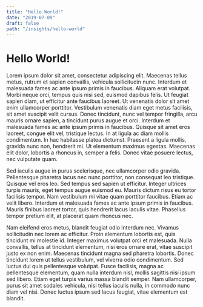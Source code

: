 ```yaml
---
title: "Hello World!"
date: "2019-07-09"
draft: false
path: "/insights/hello-world"
---
```

# Hello World!

Lorem ipsum dolor sit amet, consectetur adipiscing elit. Maecenas tellus metus, rutrum et sapien convallis, vehicula sollicitudin nunc. Interdum et malesuada fames ac ante ipsum primis in faucibus. Aliquam erat volutpat. Morbi neque orci, tempus quis nisi sed, euismod dapibus felis. Ut feugiat sapien diam, ut efficitur ante faucibus laoreet. Ut venenatis dolor sit amet enim ullamcorper porttitor. Vestibulum venenatis diam eget metus facilisis, sit amet suscipit velit cursus. Donec tincidunt, nunc vel tempor fringilla, arcu mauris ornare sapien, a tincidunt purus augue et orci. Interdum et malesuada fames ac ante ipsum primis in faucibus. Quisque sit amet eros laoreet, congue elit vel, tristique lectus. In at ligula ac diam mollis condimentum. In hac habitasse platea dictumst. Praesent a ligula mollis, gravida nunc non, hendrerit mi. Ut elementum maximus egestas. Maecenas elit dolor, lobortis a rhoncus in, semper a felis. Donec vitae posuere lectus, nec vulputate quam.

Sed iaculis augue in purus scelerisque, nec ullamcorper odio gravida. Pellentesque pharetra lacus nec nunc porttitor, non consequat leo tristique. Quisque vel eros leo. Sed tempus sed sapien ut efficitur. Integer ultrices turpis mauris, eget tempus augue euismod eu. Mauris dictum risus eu tortor facilisis tempor. Nam vestibulum mi vitae quam porttitor faucibus. Etiam ac velit libero. Interdum et malesuada fames ac ante ipsum primis in faucibus. Mauris finibus laoreet tortor, quis hendrerit lacus iaculis vitae. Phasellus tempor pretium elit, at placerat quam rhoncus nec.

Nam eleifend eros metus, blandit feugiat odio interdum nec. Vivamus sollicitudin nec lorem ac efficitur. Proin elementum lobortis est, quis tincidunt mi molestie id. Integer maximus volutpat orci et malesuada. Nulla convallis, tellus at tincidunt elementum, nisi eros ornare erat, vitae suscipit justo ex non enim. Maecenas tincidunt magna sed pharetra lobortis. Donec tincidunt lorem ut tellus vestibulum, vel viverra odio condimentum. Sed luctus dui quis pellentesque volutpat. Fusce facilisis, magna ac pellentesque elementum, quam nulla interdum nisl, mollis sagittis nisi ipsum sed libero. Etiam eget turpis varius massa blandit semper. Nam ullamcorper, purus sit amet sodales vehicula, nisi tellus iaculis nulla, in commodo nunc diam vel nisi. Donec luctus ipsum sed lacus feugiat, vitae elementum est blandit.
